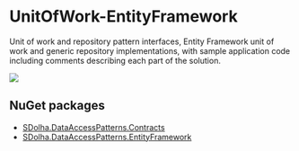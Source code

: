 # UnitOfWork-EntityFramework
Unit of work and repository pattern interfaces, Entity Framework unit of work and generic repository implementations, with sample application code including comments describing each part of the solution.

![](https://codesections.files.wordpress.com/2016/03/data-access-diagram.png)

## NuGet packages
* [SDolha.DataAccessPatterns.Contracts](https://www.nuget.org/packages/SDolha.DataAccessPatterns.Contracts)
* [SDolha.DataAccessPatterns.EntityFramework](https://www.nuget.org/packages/SDolha.DataAccessPatterns.EntityFramework)
